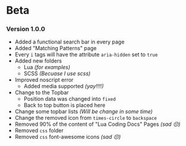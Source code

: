 # Beta
### Version 1.0.0
- Added a functional search bar in every page
- Added "Matching Patterns" page
- Every `i` tags will have the attribute `aria-hidden` set to `true`
- Added new folders
     - Lua _(for examples)_
     - SCSS _(Becuase I use scss)_
- Improved noscript error
     - Added media supported _(yay!!!!)_
- Change to the Topbar
     - Position data was changed into `fixed`
     - Back to top button is placed here
- Change some topbar lists _(Will be change in some time)_
- Change the removed icon from `times-circle` to `backspace`
- Removed 90% of the content of "Lua Coding Docs" Pages _(sad 😔)_
- Removed `css` folder
- Removed `css` font-awesome icons _(sad 😔)_